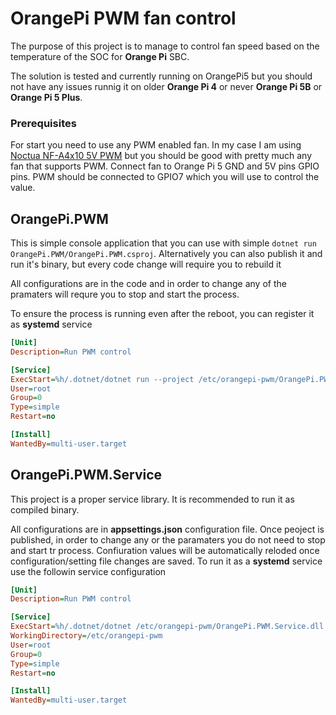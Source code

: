# OrangePi PWM fan control
The purpose of this project is to manage to control fan speed based on the temperature of the SOC for **Orange Pi** SBC. 

The solution is tested and currently running on OrangePi5 but you should not have any issues runnig it on older **Orange Pi 4** or never **Orange Pi 5B** or **Orange Pi 5 Plus**.

### Prerequisites
For start you need to use any PWM enabled fan. In my case I am using [Noctua NF-A4x10 5V PWM](https://noctua.at/en/nf-a4x10-5v-pwm) but you should be good with pretty much any fan that supports PWM.
Connect fan to Orange Pi 5 GND and 5V pins GPIO pins. PWM should be connected to GPIO7 which you will use to control the value.

## OrangePi.PWM
This is simple console application that you can use with simple ```dotnet run OrangePi.PWM/OrangePi.PWM.csproj```. Alternatively you can also publish it and run it's binary, but every code change will require you to rebuild it

All configurations are in the code and in order to change any of the pramaters will requre you to stop and start the process.

To ensure the process is running even after the reboot, you can register it as **systemd** service
```ini
[Unit]
Description=Run PWM control

[Service]
ExecStart=%h/.dotnet/dotnet run --project /etc/orangepi-pwm/OrangePi.PWM.csproj --property:Configuration=Release
User=root
Group=0
Type=simple
Restart=no

[Install]
WantedBy=multi-user.target
```
## OrangePi.PWM.Service
This project is a proper service library. It is recommended to run it as compiled binary.

All configurations are in **appsettings.json** configuration file. Once peoject is published, in order to change any or the paramaters you do not need to stop and start tr process.
Confiuration values will be automatically reloded once configuration/setting file changes are saved.
To run it as a **systemd** service use the followin service configuration
```ini
[Unit]
Description=Run PWM control

[Service]
ExecStart=%h/.dotnet/dotnet /etc/orangepi-pwm/OrangePi.PWM.Service.dll
WorkingDirectory=/etc/orangepi-pwm
User=root
Group=0
Type=simple
Restart=no

[Install]
WantedBy=multi-user.target
```
